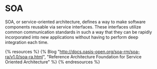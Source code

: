 # SOA

SOA, or service-oriented architecture, defines a way to make software components reusable via service interfaces. These interfaces utilize common communication standards in such a way that they can be rapidly incorporated into new applications without having to perform deep integration each time.

{% resources %}
  {% Blog "http://docs.oasis-open.org/soa-rm/soa-ra/v1.0/soa-ra.html", "Reference Architecture Foundation for Service Oriented Architecture" %}
{% endresources %}
